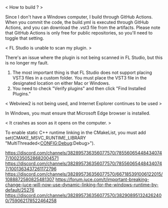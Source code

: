 
< How to build ? >

Since I don't have a Windows computer, I build through GitHub Actions. 
When you commit the code, the build.yml is executed through GitHub Actions, 
and you can download the .vst3 file from the artifacts.
Please note that GitHub Actions is only free for public repositories, so you'll need to toggle that setting.

< FL Studio is unable to scan my plugin. >

There's an issue where the plugin is not being scanned in FL Studio, but this is no longer my fault.

1. The most important thing is that FL Studio does not support placing VST3 files in a custom folder. 
   You must place the VST3 file in the designated location on either Mac or Windows. 
2. You need to check "Verify plugins" and then click "Find Installed Plugins."

< Webview2 is not being used, and Internet Explorer continues to be used >

In Windows, you must ensure that Microsoft Edge browser is installed.

< It crashes as soon as it opens on the computer. >

To enable static C++ runtime linking in the CMakeList, you must add set(CMAKE_MSVC_RUNTIME_LIBRARY "MultiThreaded$<$<CONFIG:Debug>:Debug>").

https://discord.com/channels/382895736356077570/785560654484340747/1002350528682004571
https://discord.com/channels/382895736356077570/785560654484340747/1001363437261172796
https://discord.com/channels/382895736356077570/667185391006122015/1088872580825481307
https://forum.juce.com/t/important-breaking-change-juce-will-now-use-dynamic-linking-for-the-windows-runtime-by-default/25276
https://discord.com/channels/382895736356077570/382908951324262400/759062178522464258